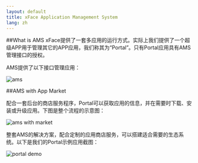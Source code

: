 ```yaml
---
layout: default
title: xFace Application Management System
lang: zh
---
```


##What is AMS
xFace提供了一套多应用的运行方式。实际上我们提供了一个超级APP用于管理其它的APP应用，我们称其为“Portal”。只有Portal应用具有AMS管理接口的授权。 

AMS提供了以下接口管理应用：

![ams](img/ams.png "ams outline")

##AMS with App Market

配合一套后台的商店服务程序，Portal可以获取应用的信息，并在需要时下载、安装或升级应用。下图是整个流程的示意图： 

![ams with market](img/ams_with_market.png "market")

整套AMS的解决方案，配合定制的应用商店服务，可以搭建适合需要的生态系统。以下是我们的Portal示例应用截图：

![portal demo](img/portal_demo.png "portal demo")
